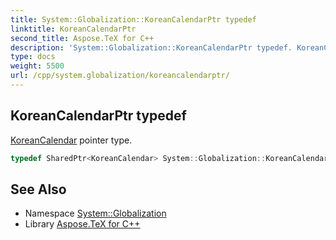 ```yaml
---
title: System::Globalization::KoreanCalendarPtr typedef
linktitle: KoreanCalendarPtr
second_title: Aspose.TeX for C++
description: 'System::Globalization::KoreanCalendarPtr typedef. KoreanCalendar pointer type in C++.'
type: docs
weight: 5500
url: /cpp/system.globalization/koreancalendarptr/
---
```

## KoreanCalendarPtr typedef


[KoreanCalendar](../koreancalendar/) pointer type.

```cpp
typedef SharedPtr<KoreanCalendar> System::Globalization::KoreanCalendarPtr
```

## See Also

* Namespace [System::Globalization](../)
* Library [Aspose.TeX for C++](../../)

